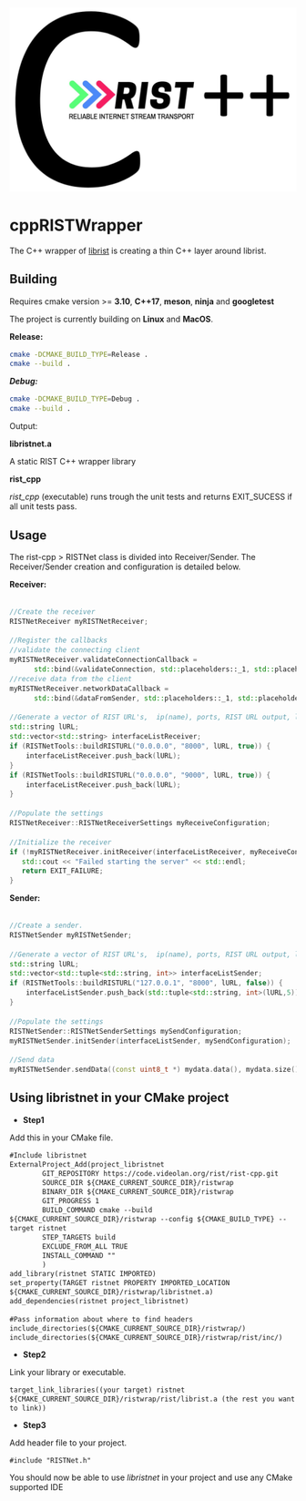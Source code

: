 
![librist logo](cpprist.jpg)

# cppRISTWrapper




The C++ wrapper of [librist](https://code.videolan.org/rist/librist) is creating a thin C++ layer around librist.


## Building


Requires cmake version >= **3.10**, **C++17**, **meson**, **ninja** and **googletest**

The project is currently building on **Linux** and **MacOS**.

**Release:**

```sh
cmake -DCMAKE_BUILD_TYPE=Release .
cmake --build .
```

***Debug:***

```sh
cmake -DCMAKE_BUILD_TYPE=Debug .
cmake --build .
```

Output: 

**libristnet.a**

A static RIST C++ wrapper library 
 
**rist_cpp**

*rist_cpp* (executable) runs trough the unit tests and returns EXIT_SUCESS if all unit tests pass.

## Usage

The rist-cpp > RISTNet class is divided into Receiver/Sender. The Receiver/Sender creation and configuration is detailed below.

**Receiver:**

```cpp
 
//Create the receiver
RISTNetReceiver myRISTNetReceiver;

//Register the callbacks  
//validate the connecting client
myRISTNetReceiver.validateConnectionCallback =
      std::bind(&validateConnection, std::placeholders::_1, std::placeholders::_2);
//receive data from the client
myRISTNetReceiver.networkDataCallback =
      std::bind(&dataFromSender, std::placeholders::_1, std::placeholders::_2, std::placeholders::_3, std::placeholders::_4);

//Generate a vector of RIST URL's,  ip(name), ports, RIST URL output, listen(true) or send mode (false)
std::string lURL;
std::vector<std::string> interfaceListReceiver;
if (RISTNetTools::buildRISTURL("0.0.0.0", "8000", lURL, true)) {
    interfaceListReceiver.push_back(lURL);
}
if (RISTNetTools::buildRISTURL("0.0.0.0", "9000", lURL, true)) {
	interfaceListReceiver.push_back(lURL);
}

//Populate the settings
RISTNetReceiver::RISTNetReceiverSettings myReceiveConfiguration;

//Initialize the receiver
if (!myRISTNetReceiver.initReceiver(interfaceListReceiver, myReceiveConfiguration)) {
   std::cout << "Failed starting the server" << std::endl;
   return EXIT_FAILURE;
}

```

**Sender:**

```cpp

//Create a sender.
RISTNetSender myRISTNetSender;

//Generate a vector of RIST URL's,  ip(name), ports, RIST URL output, listen(true) or send mode (false)
std::string lURL;
std::vector<std::tuple<std::string, int>> interfaceListSender;
if (RISTNetTools::buildRISTURL("127.0.0.1", "8000", lURL, false)) {
    interfaceListSender.push_back(std::tuple<std::string, int>(lURL,5));
}

//Populate the settings
RISTNetSender::RISTNetSenderSettings mySendConfiguration;
myRISTNetSender.initSender(interfaceListSender, mySendConfiguration);

//Send data
myRISTNetSender.sendData((const uint8_t *) mydata.data(), mydata.size());

```

## Using libristnet in your CMake project

* **Step1** 

Add this in your CMake file.

```
#Include libristnet
ExternalProject_Add(project_libristnet
        GIT_REPOSITORY https://code.videolan.org/rist/rist-cpp.git
        SOURCE_DIR ${CMAKE_CURRENT_SOURCE_DIR}/ristwrap
        BINARY_DIR ${CMAKE_CURRENT_SOURCE_DIR}/ristwrap
        GIT_PROGRESS 1
        BUILD_COMMAND cmake --build ${CMAKE_CURRENT_SOURCE_DIR}/ristwrap --config ${CMAKE_BUILD_TYPE} --target ristnet
        STEP_TARGETS build
        EXCLUDE_FROM_ALL TRUE
        INSTALL_COMMAND ""
        )
add_library(ristnet STATIC IMPORTED)
set_property(TARGET ristnet PROPERTY IMPORTED_LOCATION ${CMAKE_CURRENT_SOURCE_DIR}/ristwrap/libristnet.a)
add_dependencies(ristnet project_libristnet)

#Pass information about where to find headers
include_directories(${CMAKE_CURRENT_SOURCE_DIR}/ristwrap/)
include_directories(${CMAKE_CURRENT_SOURCE_DIR}/ristwrap/rist/inc/)
```

* **Step2**

Link your library or executable.

```
target_link_libraries((your target) ristnet ${CMAKE_CURRENT_SOURCE_DIR}/ristwrap/rist/librist.a (the rest you want to link)) 
```

* **Step3** 

Add header file to your project.

```
#include "RISTNet.h"
```

You should now be able to use *libristnet* in your project and use any CMake supported IDE
